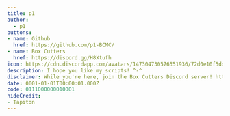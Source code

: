 ```yaml
---
title: p1
author:
  - p1
buttons:
- name: Github
  href: https://github.com/p1-BCMC/
- name: Box Cutters
  href: https://discord.gg/H8Xtufh
icon: https://cdn.discordapp.com/avatars/147304730576551936/72d0e10f5dd350af9f4b32067748d89e.png
description: I hope you like my scripts! ^-^
disclaimer: While you're here, join the Box Cutters Discord server! https://discord.gg/H8Xtufh
date: 0001-01-01T00:00:01.000Z
code: 0111000000010001
hideCredit:
- Tapiton
---
```

